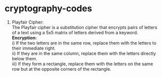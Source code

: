 # cryptography-codes
1. Playfair Cipher:  
The Playfair cipher is a substitution cipher that encrypts pairs of letters of a text using a 5x5 matrix of letters derived from a keyword.  
**Encryption:**  
i)	If the two letters are in the same row, replace them with the letters to their immediate right.  
ii)	If they are in the same column, replace them with the letters directly below them.  
iii) If they form a rectangle, replace them with the letters on the same row but at the opposite corners of the rectangle.  
  

